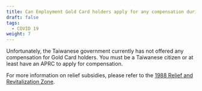 ```yaml
---
title: Can Employment Gold Card holders apply for any compensation during pandemic?
draft: false
tags:
  - COVID 19
weight: 7
---
```

Unfortunately, the Taiwanese government currently has not offered any compensation for Gold Card holders. You must be a Taiwanese citizen or at least have an APRC to apply for compensation.

For more information on relief subsidies, please refer to the [1988 Relief and Revitalization Zone](https://1988.taiwan.gov.tw/ "to 1988 Relief and Revitalization Zone").